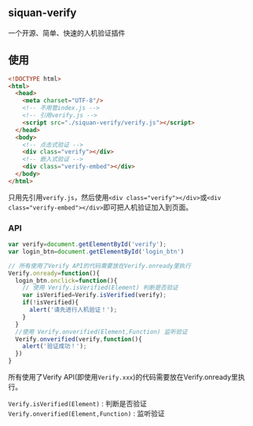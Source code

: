 ## siquan-verify

一个开源、简单、快速的人机验证插件

## 使用

```html
<!DOCTYPE html>
<html>
  <head>
    <meta charset="UTF-8"/>
    <!-- 不用管index.js -->
    <!-- 引用verify.js -->
    <script src="./siquan-verify/verify.js"></script>
  </head>
  <body>
    <!-- 点击式验证 -->
    <div class="verify"></div>
    <!-- 嵌入式验证 -->
    <div class="verify-embed"></div>
  </body>
</html>
```

只用先引用`verify.js`，然后使用`<div class="verify"></div>`或`<div class="verify-embed"></div>`即可把人机验证加入到页面。

### API

```javascript
var verify=document.getElementById('verify');
var login_btn=document.getElementById('login_btn')

// 所有使用了Verify API的代码需要放在Verify.onready里执行
Verify.onready=function(){
  login_btn.onclick=function(){
    // 使用 Verify.isVerified(Element) 判断是否验证
    var isVerified=Verify.isVerified(verify);
    if(!isVerified){
      alert('请先进行人机验证！');
    }
  }
  //使用 Verify.onverified(Element,Function) 监听验证
  Verify.onverified(verify,function(){
    alert('验证成功！');
  })
}
```

所有使用了Verify API(即使用`Verify.xxx`)的代码需要放在Verify.onready里执行。

`Verify.isVerified(Element)` : 判断是否验证
`Verify.onverified(Element,Function)` : 监听验证
